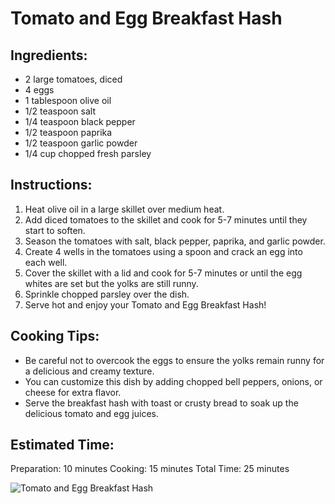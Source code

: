 ﻿---
name: Tomato and Egg Breakfast Hash
created_at: 20250427_165334
tags: [AI Generated]
---

# Tomato and Egg Breakfast Hash

## Ingredients:
- 2 large tomatoes, diced
- 4 eggs
- 1 tablespoon olive oil
- 1/2 teaspoon salt
- 1/4 teaspoon black pepper
- 1/2 teaspoon paprika
- 1/2 teaspoon garlic powder
- 1/4 cup chopped fresh parsley

## Instructions:
1. Heat olive oil in a large skillet over medium heat.
2. Add diced tomatoes to the skillet and cook for 5-7 minutes until they start to soften.
3. Season the tomatoes with salt, black pepper, paprika, and garlic powder.
4. Create 4 wells in the tomatoes using a spoon and crack an egg into each well.
5. Cover the skillet with a lid and cook for 5-7 minutes or until the egg whites are set but the yolks are still runny.
6. Sprinkle chopped parsley over the dish.
7. Serve hot and enjoy your Tomato and Egg Breakfast Hash!

## Cooking Tips:
- Be careful not to overcook the eggs to ensure the yolks remain runny for a delicious and creamy texture.
- You can customize this dish by adding chopped bell peppers, onions, or cheese for extra flavor.
- Serve the breakfast hash with toast or crusty bread to soak up the delicious tomato and egg juices.

## Estimated Time:
Preparation: 10 minutes
Cooking: 15 minutes
Total Time: 25 minutes

![Tomato and Egg Breakfast Hash](https://source.unsplash.com/random/800x600/?food,Tomato+and+Egg+Breakfast+Hash)
